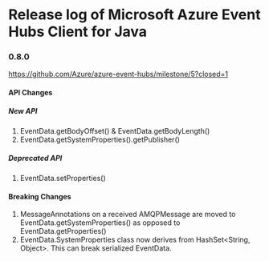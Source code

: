# Release log of Microsoft Azure Event Hubs Client for Java

### 0.8.0
https://github.com/Azure/azure-event-hubs/milestone/5?closed=1

#### API Changes
##### New API
1. EventData.getBodyOffset() & EventData.getBodyLength()
2. EventData.getSystemProperties().getPublisher()

##### Deprecated API
1. EventData.setProperties()

#### Breaking Changes
1. MessageAnnotations on a received AMQPMessage are moved to EventData.getSystemProperties() as opposed to EventData.getProperties()
2. EventData.SystemProperties class now derives from HashSet<String, Object>. This can break serialized EventData.